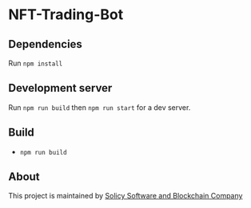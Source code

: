 # NFT-Trading-Bot

## Dependencies

Run `npm install`

## Development server

Run `npm run build` then `npm run start` for a dev server.

## Build

- `npm run build`

## About
This project is maintained by [Solicy Software and Blockchain Company](https://solicy.net/?utm_source=github&utm_medium=social)
